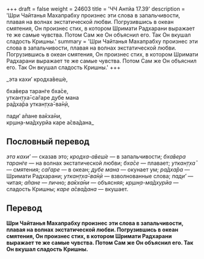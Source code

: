 +++
draft = false
weight = 24603
title = 'ЧЧ Антйа 17.39'
description = 'Шри Чайтанья Махапрабху произнес эти слова в запальчивости, плавая на волнах экстатической любви. Погрузившись в океан смятения, Он произнес стих, в котором Шримати Радхарани выражает те же самые чувства. Потом Сам же Он объяснил его. Так Он вкушал сладость Кришны.'
summary = 'Шри Чайтанья Махапрабху произнес эти слова в запальчивости, плавая на волнах экстатической любви. Погрузившись в океан смятения, Он произнес стих, в котором Шримати Радхарани выражает те же самые чувства. Потом Сам же Он объяснил его. Так Он вкушал сладость Кришны.'
+++

_эта кахи’ кродха̄веш́е,  
  
бха̄вера таран̇ге бха̄се,  
уткан̣т̣ха̄-са̄гаре д̣убе мана  
ра̄дха̄ра уткан̣т̣ха̄-ва̄н̣ӣ,  
  
пад̣и’ а̄пане ва̄кха̄ни,  
кр̣шн̣а-ма̄дхурйа каре а̄сва̄дана_

## Пословный перевод

_эта_ _кахи’_ — сказав это; _кродха_\-_а̄веш́е_ — в запальчивости; _бха̄вера_ _таран̇ге_ — на волнах экстатической любви; _бха̄се_ — плавает; _уткан̣т̣ха̄_ — смятения; _са̄гаре_ — в океан; _д̣убе_ _мана_ — окунает ум; _ра̄дха̄ра_ — Шримати Радхарани; _уткан̣т̣ха̄_\-_ва̄н̣ӣ_ — взволнованные слова; _пад̣и’_ — читая; _а̄пане_ — лично; _ва̄кха̄ни_ — объясняя; _кр̣шн̣а_\-_ма̄дхурйа_ — сладость Кришны; _каре_ _а̄сва̄дана_ — вкушает.

## Перевод

**Шри Чайтанья Махапрабху произнес эти слова в запальчивости, плавая на волнах экстатической любви. Погрузившись в океан смятения, Он произнес стих, в котором Шримати Радхарани выражает те же самые чувства. Потом Сам же Он объяснил его. Так Он вкушал сладость Кришны.**
